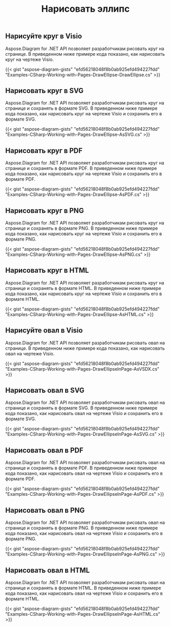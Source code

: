 ﻿---
title: Нарисовать эллипс
type: docs
weight: 20
url: /ru/net/drawing/draw-ellipse
description: В этом разделе объясняется, как нарисовать эллипс, круг или овал на странице visio с помощью Aspose.Diagram. Поддержка использования C# для рисования круга или овала и сохранения в формате pdf, svg, html, изображения, xps и других форматах.
---
## **Нарисуйте круг в Visio**
Aspose.Diagram for .NET API позволяет разработчикам рисовать круг на странице. В приведенном ниже примере кода показано, как нарисовать круг на чертеже Visio.

{{< gist "aspose-diagram-gists" "efd56218048f8b0ab925efd494227fdd" "Examples-CSharp-Working-with-Pages-DrawEllipse-DrawEllipse.cs" >}}

## **Нарисовать круг в SVG**
Aspose.Diagram for .NET API позволяет разработчикам рисовать круг на странице и сохранять в формате SVG. В приведенном ниже примере кода показано, как нарисовать круг на чертеже Visio и сохранить его в формате SVG.

{{< gist "aspose-diagram-gists" "efd56218048f8b0ab925efd494227fdd" "Examples-CSharp-Working-with-Pages-DrawEllipse-AsSVG.cs" >}}

## **Нарисовать круг в PDF**
Aspose.Diagram for .NET API позволяет разработчикам рисовать круг на странице и сохранять в формате PDF. В приведенном ниже примере кода показано, как нарисовать круг на чертеже Visio и сохранить его в формате PDF.

{{< gist "aspose-diagram-gists" "efd56218048f8b0ab925efd494227fdd" "Examples-CSharp-Working-with-Pages-DrawEllipse-AsPDF.cs" >}}

## **Нарисовать круг в PNG**
Aspose.Diagram for .NET API позволяет разработчикам рисовать круг на странице и сохранять в формате PNG. В приведенном ниже примере кода показано, как нарисовать круг на чертеже Visio и сохранить его в формате PNG.

{{< gist "aspose-diagram-gists" "efd56218048f8b0ab925efd494227fdd" "Examples-CSharp-Working-with-Pages-DrawEllipse-AsPNG.cs" >}}

## **Нарисовать круг в HTML**
Aspose.Diagram for .NET API позволяет разработчикам рисовать круг на странице и сохранять в формате HTML. В приведенном ниже примере кода показано, как нарисовать круг на чертеже Visio и сохранить его в формате HTML.

{{< gist "aspose-diagram-gists" "efd56218048f8b0ab925efd494227fdd" "Examples-CSharp-Working-with-Pages-DrawEllipse-AsHTML.cs" >}}

## **Нарисуйте овал в Visio**
Aspose.Diagram for .NET API позволяет разработчикам рисовать овал на странице. В приведенном ниже примере кода показано, как нарисовать овал на чертеже Visio.

{{< gist "aspose-diagram-gists" "efd56218048f8b0ab925efd494227fdd" "Examples-CSharp-Working-with-Pages-DrawEllipseInPage-AsVSDX.cs" >}}

## **Нарисовать овал в SVG**
Aspose.Diagram for .NET API позволяет разработчикам рисовать овал на странице и сохранять в формате SVG. В приведенном ниже примере кода показано, как нарисовать овал на чертеже Visio и сохранить его в формате SVG.

{{< gist "aspose-diagram-gists" "efd56218048f8b0ab925efd494227fdd" "Examples-CSharp-Working-with-Pages-DrawEllipseInPage-AsSVG.cs" >}}

## **Нарисовать овал в PDF**
Aspose.Diagram for .NET API позволяет разработчикам рисовать овал на странице и сохранять в формате PDF. В приведенном ниже примере кода показано, как нарисовать овал на чертеже Visio и сохранить его в формате PDF.

{{< gist "aspose-diagram-gists" "efd56218048f8b0ab925efd494227fdd" "Examples-CSharp-Working-with-Pages-DrawEllipseInPage-AsPDF.cs" >}}

## **Нарисовать овал в PNG**
Aspose.Diagram for .NET API позволяет разработчикам рисовать овал на странице и сохранять в формате PNG. В приведенном ниже примере кода показано, как нарисовать овал на чертеже Visio и сохранить его в формате PNG.

{{< gist "aspose-diagram-gists" "efd56218048f8b0ab925efd494227fdd" "Examples-CSharp-Working-with-Pages-DrawEllipseInPage-AsPNG.cs" >}}

## **Нарисовать овал в HTML**
Aspose.Diagram for .NET API позволяет разработчикам рисовать овал на странице и сохранять в формате HTML. В приведенном ниже примере кода показано, как нарисовать овал на чертеже Visio и сохранить его в формате HTML.

{{< gist "aspose-diagram-gists" "efd56218048f8b0ab925efd494227fdd" "Examples-CSharp-Working-with-Pages-DrawEllipseInPage-AsHTML.cs" >}}

